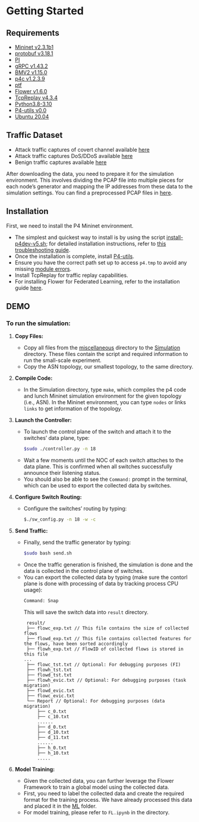 # Getting Started

## Requirements 
- [Mininet v2.3.1b1](https://github.com/mininet/mininet)
- [protobuf v3.18.1](https://github.com/google/protobuf)
- [PI](https://github.com/p4lang/PI)
- [gRPC v1.43.2](https://github.com/google/grpc.git)
- [BMV2 v1.15.0](https://github.com/p4lang/behavioral-model)
- [p4c v1.2.3.9](https://github.com/p4lang/p4c)
- [ptf](https://github.com/p4lang/ptf)
- [Flower v1.6.0](https://flower.ai/)
- [TcpReplay v4.3.4](https://tcpreplay.appneta.com/)
- [Python3.8-3.10](https://www.python.org/downloads/)
- [P4-utils v0.0](https://github.com/nsg-ethz/p4-utils)
- [Ubuntu 20.04](https://releases.ubuntu.com/focal/)

## Traffic Dataset
- Attack traffic captures of covert channel available [here](https://turbina.gsd.inesc-id.pt/resources/mpt_detection/)
- Attack traffic captures DoS/DDoS available [here](https://www.unb.ca/cic/datasets/ddos-2019.html)
- Benign traffic captures available [here](https://www.caida.org/catalog/datasets/passive_dataset/)

After downloading the data, you need to prepare it for the simulation environment. This involves dividing the PCAP file into multiple pieces for each node’s generator and mapping the IP addresses from these data to the simulation settings. You can find a preprocessed PCAP files in [here](https://github.com/NIDS-LAB/ISDC/tree/main/Simulation/example/pcap).

## Installation
First, we need to install the P4 Mininet environment. 
- The simplest and quickest way to install is by using the script [install-p4dev-v5.sh](https://github.com/jafingerhut/p4-guide/blob/master/bin/install-p4dev-v5.sh); for detailed installation instructions, refer to [this troubleshooting guide](https://github.com/jafingerhut/p4-guide/blob/master/bin/README-install-troubleshooting.md).
- Once the installation is complete, install [P4-utils](https://github.com/nsg-ethz/p4-utils).
- Ensure you have the correct path set up to access `p4.tmp` to avoid any missing [module errors](https://github.com/p4lang/tutorials/issues/463).
- Install TcpReplay for traffic replay capabilities.
- For installing Flower for Federated Learning, refer to the installation guide [here](https://flower.ai/docs/framework/how-to-install-flower.html).

## DEMO

### To run the simulation:

1. **Copy Files:** 
   - Copy all files from the [miscellaneous](https://github.com/NIDS-LAB/ISDC/tree/main/Simulation/example/miscellaneous) directory to the [Simulation](https://github.com/NIDS-LAB/ISDC/tree/main/Simulation) directory. These files contain the script and required information to run the small-scale experiment. 
   - Copy the ASN topology, our smallest topology, to the same directory.

2. **Compile Code:** 
   - In the Simulation directory, type `make`, which compiles the p4 code and lunch Mininet simulation environment for the given topology (i.e., ASN). In the Mininet environment, you can type `nodes` or links `links` to get information of the topology.

3. **Launch the Controller:** 
   - To launch the control plane of the switch and attach it to the switches’ data plane, type:
     ```sh
     $sudo ./controller.py -n 18
     ```
   - Wait a few moments until the NOC of each switch attaches to the data plane. This is confirmed when all switches successfully announce their listening status.
   - You should also be able to see the `Command:` prompt in the terminal, which can be used to export the collected data by switches.

4. **Configure Switch Routing:** 
   - Configure the switches’ routing by typing:
     ```sh
     $./sw_config.py -n 18 -w -c
     ```

5. **Send Traffic:** 
   - Finally, send the traffic generator by typing:
     ```sh
     $sudo bash send.sh
     ```
   - Once the traffic generation is finished, the simulation is done and the data is collected in the control plane of switches.
   - You can export the collected data by typing (make sure the contorl plane is done with processing of data by tracking process CPU usage):
     ```sh
     Command: Snap
     ```
     This will save the switch data into `result` directory.
     ```
      result/
      ├── flowc_exp.txt // This file contains the size of collected flows
      ├── flowd_exp.txt // This file contains collected features for the flows, have been sorted accordingly
      ├── flowh_exp.txt // FlowID of collected flows is stored in this file
     ...
      ├── flowc_tst.txt // Optional: For debugging purposes (FI)
      ├── flowh_tst.txt
      ├── flowd_tst.txt
      ├── flowh_evic.txt // Optional: For debugging purposes (task migration)
      ├── flowd_evic.txt
      ├── flowc_evic.txt
      └── Report // Optional: For debugging purposes (data migration)
          ├── c_0.txt
          ├── c_10.txt
          ......
          ├── d_0.txt
          ├── d_10.txt
          ├── d_11.txt
          ......
          ├── h_0.txt
          ├── h_10.txt
          .....
     ```
6. **Model Training:**
   - Given the collected data, you can further leverage the Flower Framework to train a global model using the collected data.
   - First, you need to label the collected data and create the required format for the training process. We have already processed this data and placed it in the [ML](https://github.com/NIDS-LAB/ISDC/tree/main/ML) folder.
   - For model training, please refer to `FL.ipynb` in the directory.
